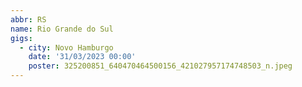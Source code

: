 ```yaml
---
abbr: RS
name: Rio Grande do Sul
gigs:
  - city: Novo Hamburgo
    date: '31/03/2023 00:00'
    poster: 325200851_640470464500156_421027957174748503_n.jpeg
---
```


